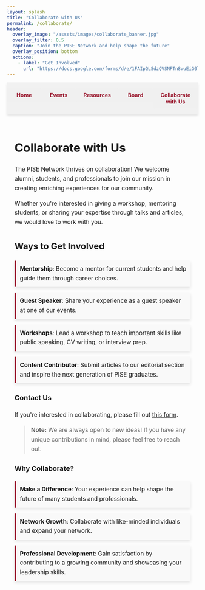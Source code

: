 ```yaml
---
layout: splash
title: "Collaborate with Us"
permalink: /collaborate/
header:
  overlay_image: "/assets/images/collaborate_banner.jpg"
  overlay_filter: 0.5
  caption: "Join the PISE Network and help shape the future"
  overlay_position: bottom
  actions:
    - label: "Get Involved"
      url: "https://docs.google.com/forms/d/e/1FAIpQLSdzQVSNPTn8wuEiG0l9d5EHgJJOHP3K9QMJPSb_B9uWILes3Q/viewform?usp=sf_link"
---
```


<nav class="custom-nav">
  <ul>
    <li><a href="{{ site.baseurl }}/">Home</a></li>
    <li><a href="{{ site.baseurl }}/events/">Events</a></li>
    <li><a href="{{ site.baseurl }}/editorial/">Resources</a></li>
    <li><a href="{{ site.baseurl }}/board/">Board</a></li>
    <li><a href="{{ site.baseurl }}/collaborate/">Collaborate with Us</a></li>
  </ul>
</nav>

<div class="content-container">
  <h1>Collaborate with Us</h1>

  <p>The PISE Network thrives on collaboration! We welcome alumni, students, and professionals to join our mission in creating enriching experiences for our community.</p>
  <p>Whether you're interested in giving a workshop, mentoring students, or sharing your expertise through talks and articles, we would love to work with you.</p>

  <h2>Ways to Get Involved</h2>
  <div class="involvement-options">
    <div class="involvement-option"><strong>Mentorship</strong>: Become a mentor for current students and help guide them through career choices.</div>
    <div class="involvement-option"><strong>Guest Speaker</strong>: Share your experience as a guest speaker at one of our events.</div>
    <div class="involvement-option"><strong>Workshops</strong>: Lead a workshop to teach important skills like public speaking, CV writing, or interview prep.</div>
    <div class="involvement-option"><strong>Content Contributor</strong>: Submit articles to our editorial section and inspire the next generation of PISE graduates.</div>
  </div>

  <h3>Contact Us</h3>
  <p>If you're interested in collaborating, please fill out <a href="https://docs.google.com/forms/d/e/1FAIpQLSdzQVSNPTn8wuEiG0l9d5EHgJJOHP3K9QMJPSb_B9uWILes3Q/viewform?usp=sf_link" target="_blank">this form</a>.</p>

  <blockquote><strong>Note:</strong> We are always open to new ideas! If you have any unique contributions in mind, please feel free to reach out.</blockquote>

  <h3>Why Collaborate?</h3>
  <div class="involvement-option"><strong>Make a Difference</strong>: Your experience can help shape the future of many students and professionals.</div>
  <div class="involvement-option"><strong>Network Growth</strong>: Collaborate with like-minded individuals and expand your network.</div>
  <div class="involvement-option"><strong>Professional Development</strong>: Gain satisfaction by contributing to a growing community and showcasing your leadership skills.</div>
</div>

<style>
.custom-nav {
  display: flex;
  justify-content: space-evenly;
  align-items: center;
  width: 100%;
  position: sticky;
  top: 0;
  background-color: rgba(240, 240, 240, 0.9);
  padding: 15px 0;
  box-shadow: 0px 4px 6px rgba(0, 0, 0, 0.1);
  z-index: 10;
}
.custom-nav ul {
  display: flex;
  width: 100%;
  list-style: none;
  margin: 0;
  padding: 0;
}
.custom-nav li {
  flex: 1;
  text-align: center;
}
.custom-nav a {
  display: block;
  color: #9b1c31; 
  font-size: 1em; /* Adjusted to match the other pages */
  background-color: rgba(240, 240, 240, 0.9);
  text-decoration: none;
  padding: 10px 20px;
  margin: 0;
  border-radius: 5px;
  font-weight: bold;
  transition: background-color 0.3s, transform 0.2s;
}
.custom-nav a:hover {
  background-color: #e3c8c1;
  transform: scale(1.05);
}

.content-container {
  padding: 20px;
  line-height: 1.6;
  font-size: 1.1em;
}

.involvement-option {
  margin-bottom: 15px;
  padding: 10px;
  background-color: #f9f9f9;
  border-left: 4px solid #9b1c31;
  box-shadow: 0 4px 8px rgba(0, 0, 0, 0.1);
}
</style>
